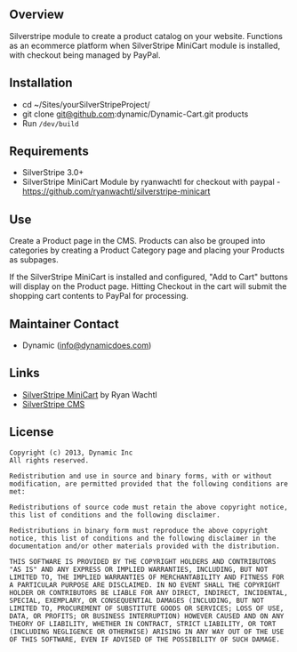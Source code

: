 ## Overview

 Silverstripe module to create a product catalog on your website. Functions as an ecommerce platform when SilverStripe MiniCart module is installed, with checkout being managed by PayPal.

## Installation ##

 * cd ~/Sites/yourSilverStripeProject/
 * git clone git@github.com:dynamic/Dynamic-Cart.git products
 * Run `/dev/build`

## Requirements ##

 *  SilverStripe 3.0+
 *  SilverStripe MiniCart Module by ryanwachtl for checkout with paypal - https://github.com/ryanwachtl/silverstripe-minicart
 
## Use ##

 Create a Product page in the CMS. Products can also be grouped into categories by creating a Product Category page and placing your Products as subpages.
 
 If the SilverStripe MiniCart is installed and configured, "Add to Cart" buttons will display on the Product page. Hitting Checkout in the cart will submit the shopping cart contents to PayPal for processing.

## Maintainer Contact ##

 *  Dynamic (<info@dynamicdoes.com>)

## Links ##

 * [SilverStripe MiniCart](https://github.com/ryanwachtl/silverstripe-minicart) by Ryan Wachtl
 * [SilverStripe CMS](http://www.silverstripe.org/)

## License ##

	Copyright (c) 2013, Dynamic Inc
	All rights reserved.

	Redistribution and use in source and binary forms, with or without modification, are permitted provided that the following conditions are met:

	Redistributions of source code must retain the above copyright notice, this list of conditions and the following disclaimer.
	
	Redistributions in binary form must reproduce the above copyright notice, this list of conditions and the following disclaimer in the documentation and/or other materials provided with the distribution.
	
	THIS SOFTWARE IS PROVIDED BY THE COPYRIGHT HOLDERS AND CONTRIBUTORS "AS IS" AND ANY EXPRESS OR IMPLIED WARRANTIES, INCLUDING, BUT NOT LIMITED TO, THE IMPLIED WARRANTIES OF MERCHANTABILITY AND FITNESS FOR A PARTICULAR PURPOSE ARE DISCLAIMED. IN NO EVENT SHALL THE COPYRIGHT HOLDER OR CONTRIBUTORS BE LIABLE FOR ANY DIRECT, INDIRECT, INCIDENTAL, SPECIAL, EXEMPLARY, OR CONSEQUENTIAL DAMAGES (INCLUDING, BUT NOT LIMITED TO, PROCUREMENT OF SUBSTITUTE GOODS OR SERVICES; LOSS OF USE, DATA, OR PROFITS; OR BUSINESS INTERRUPTION) HOWEVER CAUSED AND ON ANY THEORY OF LIABILITY, WHETHER IN CONTRACT, STRICT LIABILITY, OR TORT (INCLUDING NEGLIGENCE OR OTHERWISE) ARISING IN ANY WAY OUT OF THE USE OF THIS SOFTWARE, EVEN IF ADVISED OF THE POSSIBILITY OF SUCH DAMAGE.